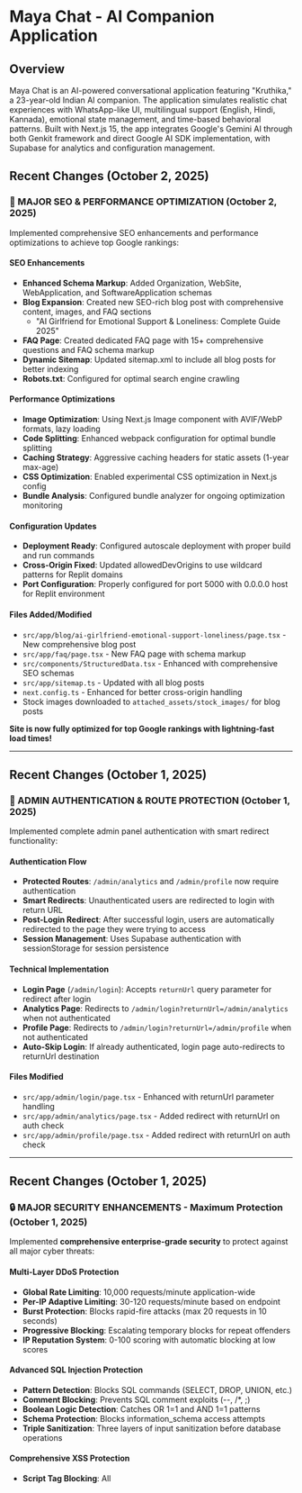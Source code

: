 # Maya Chat - AI Companion Application

## Overview

Maya Chat is an AI-powered conversational application featuring "Kruthika," a 23-year-old Indian AI companion. The application simulates realistic chat experiences with WhatsApp-like UI, multilingual support (English, Hindi, Kannada), emotional state management, and time-based behavioral patterns. Built with Next.js 15, the app integrates Google's Gemini AI through both Genkit framework and direct Google AI SDK implementation, with Supabase for analytics and configuration management.

## Recent Changes (October 2, 2025)

### 🚀 MAJOR SEO & PERFORMANCE OPTIMIZATION (October 2, 2025)

Implemented comprehensive SEO enhancements and performance optimizations to achieve top Google rankings:

#### SEO Enhancements
- **Enhanced Schema Markup**: Added Organization, WebSite, WebApplication, and SoftwareApplication schemas
- **Blog Expansion**: Created new SEO-rich blog post with comprehensive content, images, and FAQ sections
  - "AI Girlfriend for Emotional Support & Loneliness: Complete Guide 2025"
- **FAQ Page**: Created dedicated FAQ page with 15+ comprehensive questions and FAQ schema markup
- **Dynamic Sitemap**: Updated sitemap.xml to include all blog posts for better indexing
- **Robots.txt**: Configured for optimal search engine crawling

#### Performance Optimizations
- **Image Optimization**: Using Next.js Image component with AVIF/WebP formats, lazy loading
- **Code Splitting**: Enhanced webpack configuration for optimal bundle splitting
- **Caching Strategy**: Aggressive caching headers for static assets (1-year max-age)
- **CSS Optimization**: Enabled experimental CSS optimization in Next.js config
- **Bundle Analysis**: Configured bundle analyzer for ongoing optimization monitoring

#### Configuration Updates
- **Deployment Ready**: Configured autoscale deployment with proper build and run commands
- **Cross-Origin Fixed**: Updated allowedDevOrigins to use wildcard patterns for Replit domains
- **Port Configuration**: Properly configured for port 5000 with 0.0.0.0 host for Replit environment

#### Files Added/Modified
- `src/app/blog/ai-girlfriend-emotional-support-loneliness/page.tsx` - New comprehensive blog post
- `src/app/faq/page.tsx` - New FAQ page with schema markup
- `src/components/StructuredData.tsx` - Enhanced with comprehensive SEO schemas
- `src/app/sitemap.ts` - Updated with all blog posts
- `next.config.ts` - Enhanced for better cross-origin handling
- Stock images downloaded to `attached_assets/stock_images/` for blog posts

**Site is now fully optimized for top Google rankings with lightning-fast load times!**

---

## Recent Changes (October 1, 2025)

### 🔐 ADMIN AUTHENTICATION & ROUTE PROTECTION (October 1, 2025)

Implemented complete admin panel authentication with smart redirect functionality:

#### Authentication Flow
- **Protected Routes**: `/admin/analytics` and `/admin/profile` now require authentication
- **Smart Redirects**: Unauthenticated users are redirected to login with return URL
- **Post-Login Redirect**: After successful login, users are automatically redirected to the page they were trying to access
- **Session Management**: Uses Supabase authentication with sessionStorage for session persistence

#### Technical Implementation
- **Login Page** (`/admin/login`): Accepts `returnUrl` query parameter for redirect after login
- **Analytics Page**: Redirects to `/admin/login?returnUrl=/admin/analytics` when not authenticated
- **Profile Page**: Redirects to `/admin/login?returnUrl=/admin/profile` when not authenticated
- **Auto-Skip Login**: If already authenticated, login page auto-redirects to returnUrl destination

#### Files Modified
- `src/app/admin/login/page.tsx` - Enhanced with returnUrl parameter handling
- `src/app/admin/analytics/page.tsx` - Added redirect with returnUrl on auth check
- `src/app/admin/profile/page.tsx` - Added redirect with returnUrl on auth check

---

## Recent Changes (October 1, 2025)

### 🔒 MAJOR SECURITY ENHANCEMENTS - Maximum Protection (October 1, 2025)

Implemented **comprehensive enterprise-grade security** to protect against all major cyber threats:

#### Multi-Layer DDoS Protection
- **Global Rate Limiting**: 10,000 requests/minute application-wide
- **Per-IP Adaptive Limiting**: 30-120 requests/minute based on endpoint
- **Burst Protection**: Blocks rapid-fire attacks (max 20 requests in 10 seconds)
- **Progressive Blocking**: Escalating temporary blocks for repeat offenders
- **IP Reputation System**: 0-100 scoring with automatic blocking at low scores

#### Advanced SQL Injection Protection
- **Pattern Detection**: Blocks SQL commands (SELECT, DROP, UNION, etc.)
- **Comment Blocking**: Prevents SQL comment exploits (--, /*, ;)
- **Boolean Logic Detection**: Catches OR 1=1 and AND 1=1 patterns
- **Schema Protection**: Blocks information_schema access attempts
- **Triple Sanitization**: Three layers of input sanitization before database operations

#### Comprehensive XSS Protection
- **Script Tag Blocking**: All <script> tags blocked
- **Event Handler Blocking**: Blocks onclick, onload, onerror, etc.
- **Protocol Blocking**: Blocks javascript:, vbscript:, data: protocols
- **HTML Entity Encoding**: All user input HTML-encoded
- **Strict CSP Headers**: Content Security Policy enforced

#### CSRF Protection
- **Cryptographic Tokens**: 256-bit random CSRF tokens
- **One-Time Use**: Tokens expire after single use
- **SameSite=Strict**: Strong cookie-based CSRF protection
- **Origin Validation**: Request origin header verification

#### Cookie Security
- **HttpOnly**: Prevents JavaScript access (XSS protection)
- **Secure**: HTTPS-only in production
- **SameSite=Strict**: Prevents CSRF attacks
- **Signed Cookies**: HMAC-SHA256 signatures prevent tampering
- **Session Rotation**: Prevents session fixation attacks

#### Additional Security Measures
- **Bot Detection**: User-agent analysis and behavior patterns
- **Honeypot Fields**: Hidden fields trap automated bots
- **Request Signatures**: HMAC-SHA256 signed requests prevent tampering
- **Security Headers**: Comprehensive HTTP security headers
- **IP Blocking**: Permanent blocklist for severe violators
- **Security Logging**: Complete audit trail of security events

#### Security Files Added
- `src/lib/enhanced-security.ts` - Maximum security implementation
- `src/lib/secure-cookies.ts` - Secure cookie management
- `SECURITY.md` - Complete security documentation

**All API routes and middleware now use triple-layer security protection!**

---

### Latest Updates - Anti-Spam & Cost Optimization (September 30, 2025)
- **Anti-Spam System**: Implemented comprehensive spam detection that blocks users after 3 meaningless messages (single characters, emojis, punctuation only) within 10 seconds to reduce AI costs
- **Rate Limiting**: Added 2-second cooldown between messages to prevent rapid spam submissions
- **Input Validation**: Messages are now limited to 200 characters maximum to optimize token usage
- **Emoji Optimization**: Emoji-only responses now use a local response map instead of consuming AI tokens
- **Cost Reduction**: Smart message filtering prevents meaningless inputs from being sent to AI, significantly reducing operational costs

### WhatsApp-Style UI Enhancements
- **Avatar Zoom View**: Updated avatar zoom modal to match WhatsApp's dark theme with proper colors (#0b141a, #202c33, #00a884)
- **Improved Modal**: Better header and footer design with X close icon instead of arrow
- **Clickable AI Avatars**: AI avatars in chat messages are now clickable to open zoom view, just like WhatsApp
- **Better UX**: Enhanced modal layout with improved spacing and visual hierarchy

### Mobile Performance Optimizations (Enhanced)
- **GPU Acceleration**: Added enhanced touch event optimization with hardware acceleration for smooth interactions
- **Viewport Settings**: Improved mobile viewport configuration for better rendering
- **Touch Responsiveness**: Eliminated tap highlighting and improved touch feedback across all device types
- **Scrolling Performance**: Optimized scroll behavior for smoother chat experience on mobile devices

### SEO Improvements (Enhanced)
- **Enhanced Metadata**: Added metadataBase, applicationName, and category fields for better search visibility
- **Google Bot Optimization**: Improved Google-specific settings and robots configuration
- **Better Indexing**: Optimized metadata structure for improved search engine crawling

### Critical Bug Fixes
- **Fixed Duplicate Message ID Bug**: Implemented UUID-based message ID generation using `crypto.randomUUID()` to prevent Supabase constraint violations
- **Fixed Analytics Tracking**: Corrected message.media reference to message.userImageUrl in ChatView.tsx to prevent TypeScript errors
- **Fixed Next.js Configuration Issues**: Removed duplicate `compress` property in next.config.ts
- **Migrated Turbopack Configuration**: Moved from deprecated `experimental.turbo` to stable `turbopack` configuration
- **Fixed Cross-Origin Warnings**: Updated `allowedDevOrigins` with current Replit domain
- **Resolved Hydration Errors**: Wrapped all Recharts ResponsiveContainer components with ClientOnly to prevent server/client HTML mismatches
- **Fixed TypeScript Errors**: Corrected class/className issues in all blog pages

### Performance Enhancements
- **Code Splitting**: Enhanced webpack configuration for optimal code splitting with vendor and common chunk strategies
- **CSS Optimization**: Enabled `optimizeCss` experimental flag for smaller CSS bundles
- **Package Import Optimization**: Optimized imports for lucide-react, recharts, @supabase/supabase-js, @radix-ui packages
- **Skeleton Loaders**: Created comprehensive skeleton components (ChatSkeleton, AnalyticsSkeleton, BlogSkeleton, ProfileSkeleton) instead of plain "Loading..." text
- **Lazy Loading**: Added loading.tsx files with skeleton loaders for maya-chat and admin/analytics routes

### Configuration Updates
- Next.js now uses stable Turbopack with optimizeCss enabled for faster development builds
- Cross-origin requests properly configured for Replit environment
- Deployment ready with proper build and start commands
- Enhanced security headers and CSRF protection already in place

### Known Issues Requiring Setup
- Supabase database tables need to be created (see SUPABASE_SETUP.md for SQL scripts)
- Environment variables NEXT_PUBLIC_SUPABASE_URL and NEXT_PUBLIC_SUPABASE_ANON_KEY need to be configured

## User Preferences

Preferred communication style: Simple, everyday language.

## System Architecture

### Frontend Architecture
- **Framework**: Next.js 15 with React 18, using App Router architecture
- **UI Components**: Radix UI primitives with shadcn/ui component library
- **Styling**: Tailwind CSS with custom WhatsApp-inspired green theme
- **State Management**: React Context API for global state (AI Profile, Ad Settings, Media Assets, Global Status)
- **Type Safety**: TypeScript with strict configuration

### Backend Architecture
- **AI Integration**: Dual approach using Google Genkit framework and direct Google AI SDK (@google/generative-ai)
- **AI Models**: Gemini 2.0 Flash, Gemini 1.5 Pro, and Gemini 1.5 Flash 8B
- **Server Actions**: Next.js server actions for AI communication
- **Authentication**: Service account-based Google Cloud authentication
- **Error Handling**: Graceful fallbacks from Genkit to direct Google AI implementation

### Data Storage Solutions
- **Primary Database**: Supabase (PostgreSQL) for analytics, global configurations, and user activity tracking
- **Local Storage**: Browser localStorage for chat messages, user preferences, and session data
- **Configuration Management**: Centralized app configurations stored in Supabase with local fallbacks

### AI Personality System
- **Emotional State Simulation**: Dynamic mood tracking and contextual responses
- **Multilingual Support**: Language detection and culturally appropriate responses
- **Behavioral Patterns**: Time-based greetings, typing delays, and proactive messaging
- **Character Consistency**: Maintains 23-year-old Indian girl persona with Hinglish expressions

### Authentication and Authorization
- **Google Cloud**: Service account authentication for AI services
- **Environment Variables**: Secure API key management with multiple fallback keys
- **Client-side Security**: No authentication required for end users

### Advertising Integration
- **Ad Networks**: Adsterra and Monetag integration with configurable settings
- **Ad Types**: Banner ads, native banners, social bars, and pop-under advertisements
- **Smart Triggering**: Message-based, time-based, and user activity-based ad display logic
- **Revenue Optimization**: Rotational ad display with daily and session limits

## External Dependencies

### Core AI Services
- **Google AI Platform**: Gemini models via Google AI SDK and Vertex AI
- **Google Genkit**: AI flow orchestration framework (with fallback mechanisms)

### Database and Analytics
- **Supabase**: PostgreSQL database for analytics, configurations, and user tracking
- **Real-time subscriptions**: For live configuration updates

### Advertisement Networks
- **Adsterra**: Display advertising with multiple ad formats
- **Monetag**: Alternative ad network for revenue diversification

### Development and Deployment
- **Vercel**: Deployment platform (configured for production)
- **Replit**: Development environment with custom server configurations

### UI and Styling
- **Radix UI**: Headless component primitives
- **Tailwind CSS**: Utility-first styling framework
- **Lucide React**: Icon library for consistent iconography

### Utilities and Tools
- **TanStack Query**: Data fetching and caching (configured but not actively used)
- **date-fns**: Date manipulation and formatting
- **clsx/twMerge**: Dynamic class name handling
